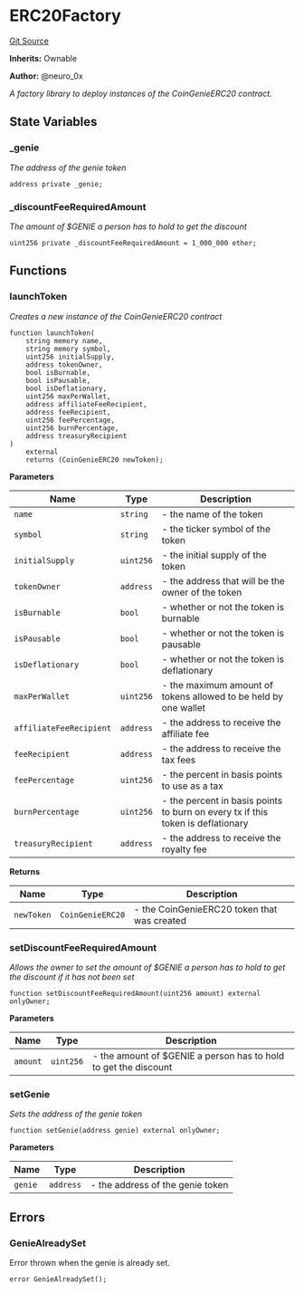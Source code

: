 # ERC20Factory
[Git Source](https://github.com/neuro0x/CoinGenie-contracts/blob/6513d4b92c3fc6307b36cde8f44463c03d16d8b4/src/ERC20Factory.sol)

**Inherits:**
Ownable

**Author:**
@neuro_0x

*A factory library to deploy instances of the CoinGenieERC20 contract.*


## State Variables
### _genie
*The address of the genie token*


```solidity
address private _genie;
```


### _discountFeeRequiredAmount
*The amount of $GENIE a person has to hold to get the discount*


```solidity
uint256 private _discountFeeRequiredAmount = 1_000_000 ether;
```


## Functions
### launchToken

*Creates a new instance of the CoinGenieERC20 contract*


```solidity
function launchToken(
    string memory name,
    string memory symbol,
    uint256 initialSupply,
    address tokenOwner,
    bool isBurnable,
    bool isPausable,
    bool isDeflationary,
    uint256 maxPerWallet,
    address affiliateFeeRecipient,
    address feeRecipient,
    uint256 feePercentage,
    uint256 burnPercentage,
    address treasuryRecipient
)
    external
    returns (CoinGenieERC20 newToken);
```
**Parameters**

|Name|Type|Description|
|----|----|-----------|
|`name`|`string`|- the name of the token|
|`symbol`|`string`|- the ticker symbol of the token|
|`initialSupply`|`uint256`|- the initial supply of the token|
|`tokenOwner`|`address`|- the address that will be the owner of the token|
|`isBurnable`|`bool`|- whether or not the token is burnable|
|`isPausable`|`bool`|- whether or not the token is pausable|
|`isDeflationary`|`bool`|- whether or not the token is deflationary|
|`maxPerWallet`|`uint256`|- the maximum amount of tokens allowed to be held by one wallet|
|`affiliateFeeRecipient`|`address`|- the address to receive the affiliate fee|
|`feeRecipient`|`address`|- the address to receive the tax fees|
|`feePercentage`|`uint256`|- the percent in basis points to use as a tax|
|`burnPercentage`|`uint256`|- the percent in basis points to burn on every tx if this token is deflationary|
|`treasuryRecipient`|`address`|- the address to receive the royalty fee|

**Returns**

|Name|Type|Description|
|----|----|-----------|
|`newToken`|`CoinGenieERC20`|- the CoinGenieERC20 token that was created|


### setDiscountFeeRequiredAmount

*Allows the owner to set the amount of $GENIE a person has to hold to get the discount if it has not been set*


```solidity
function setDiscountFeeRequiredAmount(uint256 amount) external onlyOwner;
```
**Parameters**

|Name|Type|Description|
|----|----|-----------|
|`amount`|`uint256`|- the amount of $GENIE a person has to hold to get the discount|


### setGenie

*Sets the address of the genie token*


```solidity
function setGenie(address genie) external onlyOwner;
```
**Parameters**

|Name|Type|Description|
|----|----|-----------|
|`genie`|`address`|- the address of the genie token|


## Errors
### GenieAlreadySet
Error thrown when the genie is already set.


```solidity
error GenieAlreadySet();
```

